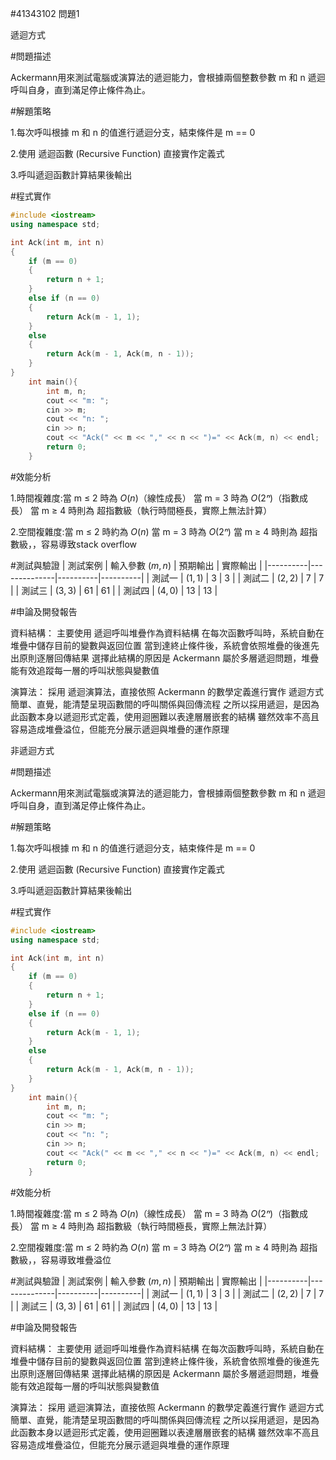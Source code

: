 #41343102
 問題1
 
遞迴方式

#問題描述

Ackermann用來測試電腦或演算法的遞迴能力，會根據兩個整數參數 m 和 n 遞迴呼叫自身，直到滿足停止條件為止。

#解題策略

1.每次呼叫根據 m 和 n 的值進行遞迴分支，結束條件是 m == 0

2.使用 遞迴函數 (Recursive Function) 直接實作定義式

3.呼叫遞迴函數計算結果後輸出

#程式實作
```cpp
#include <iostream>
using namespace std;

int Ack(int m, int n)
{
	if (m == 0)
	{
		return n + 1;
	}
	else if (n == 0)
	{
		return Ack(m - 1, 1);
	}
	else
	{
		return Ack(m - 1, Ack(m, n - 1));
	}
}
	int main(){
		int m, n;
		cout << "m: ";
		cin >> m;
		cout << "n: ";
		cin >> n;
		cout << "Ack(" << m << "," << n << ")=" << Ack(m, n) << endl;
		return 0;
	}
```

#效能分析

1.時間複雜度:當 m ≤ 2 時為 $O(n)$（線性成長）
            當 m = 3 時為 $O(2ⁿ)$（指數成長）
            當 m ≥ 4 時則為 超指數級（執行時間極長，實際上無法計算）

2.空間複雜度:當 m ≤ 2 時約為 $O(n)$
            當 m = 3 時為 $O(2ⁿ)$
            當 m ≥ 4 時則為 超指數級，，容易導致stack overflow
            

#測試與驗證
| 測試案例 | 輸入參數 $(m,n)$ | 預期輸出 | 實際輸出 |
|----------|--------------|----------|----------|
| 測試一   | $(1,1)$      | 3        | 3        |
| 測試二   | $(2,2)$      | 7        | 7        |
| 測試三   | $(3,3)$      | 61       | 61       |
| 測試四   | $(4,0)$      | 13       | 13       |

#申論及開發報告

資料結構：
主要使用 遞迴呼叫堆疊作為資料結構
在每次函數呼叫時，系統自動在堆疊中儲存目前的變數與返回位置
當到達終止條件後，系統會依照堆疊的後進先出原則逐層回傳結果
選擇此結構的原因是 Ackermann 屬於多層遞迴問題，堆疊能有效追蹤每一層的呼叫狀態與變數值

演算法：
採用 遞迴演算法，直接依照 Ackermann 的數學定義進行實作
遞迴方式簡單、直覺，能清楚呈現函數間的呼叫關係與回傳流程
之所以採用遞迴，是因為此函數本身以遞迴形式定義，使用迴圈難以表達層層嵌套的結構
雖然效率不高且容易造成堆疊溢位，但能充分展示遞迴與堆疊的運作原理


非遞迴方式

#問題描述

Ackermann用來測試電腦或演算法的遞迴能力，會根據兩個整數參數 m 和 n 遞迴呼叫自身，直到滿足停止條件為止。

#解題策略

1.每次呼叫根據 m 和 n 的值進行遞迴分支，結束條件是 m == 0

2.使用 遞迴函數 (Recursive Function) 直接實作定義式

3.呼叫遞迴函數計算結果後輸出

#程式實作
```cpp
#include <iostream>
using namespace std;

int Ack(int m, int n)
{
	if (m == 0)
	{
		return n + 1;
	}
	else if (n == 0)
	{
		return Ack(m - 1, 1);
	}
	else
	{
		return Ack(m - 1, Ack(m, n - 1));
	}
}
	int main(){
		int m, n;
		cout << "m: ";
		cin >> m;
		cout << "n: ";
		cin >> n;
		cout << "Ack(" << m << "," << n << ")=" << Ack(m, n) << endl;
		return 0;
	}
```

#效能分析

1.時間複雜度:當 m ≤ 2 時為 $O(n)$（線性成長）
            當 m = 3 時為 $O(2ⁿ)$（指數成長）
            當 m ≥ 4 時則為 超指數級（執行時間極長，實際上無法計算）

2.空間複雜度:當 m ≤ 2 時約為 $O(n)$
            當 m = 3 時為 $O(2ⁿ)$
            當 m ≥ 4 時則為 超指數級，，容易導致堆疊溢位
            

#測試與驗證
| 測試案例 | 輸入參數 $(m,n)$ | 預期輸出 | 實際輸出 |
|----------|--------------|----------|----------|
| 測試一   | $(1,1)$      | 3        | 3        |
| 測試二   | $(2,2)$      | 7        | 7        |
| 測試三   | $(3,3)$      | 61       | 61       |
| 測試四   | $(4,0)$      | 13       | 13       |

#申論及開發報告

資料結構：
主要使用 遞迴呼叫堆疊作為資料結構
在每次函數呼叫時，系統自動在堆疊中儲存目前的變數與返回位置
當到達終止條件後，系統會依照堆疊的後進先出原則逐層回傳結果
選擇此結構的原因是 Ackermann 屬於多層遞迴問題，堆疊能有效追蹤每一層的呼叫狀態與變數值

演算法：
採用 遞迴演算法，直接依照 Ackermann 的數學定義進行實作
遞迴方式簡單、直覺，能清楚呈現函數間的呼叫關係與回傳流程
之所以採用遞迴，是因為此函數本身以遞迴形式定義，使用迴圈難以表達層層嵌套的結構
雖然效率不高且容易造成堆疊溢位，但能充分展示遞迴與堆疊的運作原理


